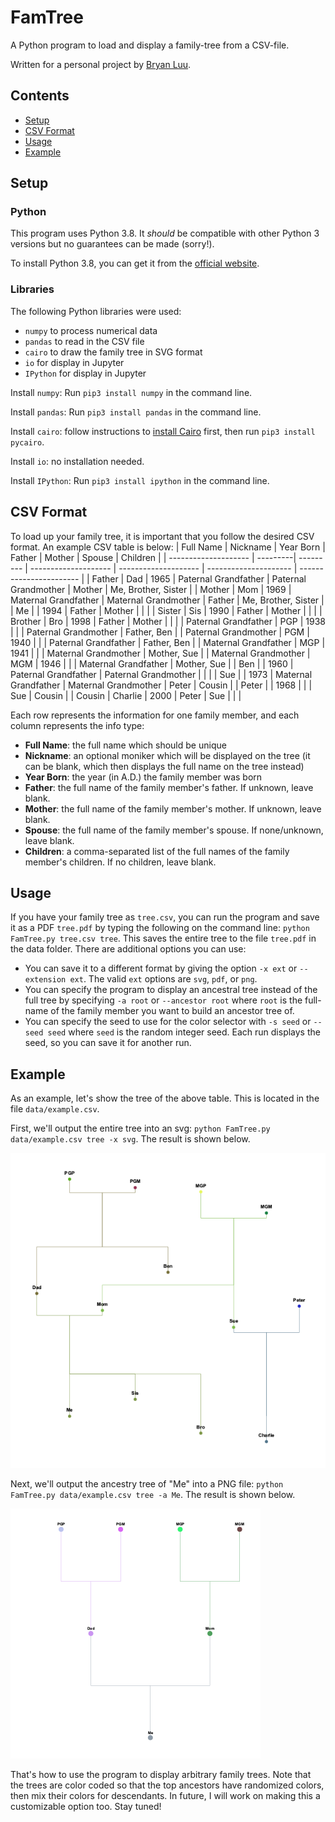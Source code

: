 # FamTree
A Python program to load and display a family-tree from a CSV-file.

Written for a personal project by [Bryan Luu](https://github.com/bryanluu).

## Contents
- [Setup](#setup)
- [CSV Format](#csv-format)
- [Usage](#usage)
- [Example](#example)

## Setup
### Python
This program uses Python 3.8. It _should_ be compatible with other Python 3 versions but no guarantees can be made (sorry!).

To install Python 3.8, you can get it from the [official website](https://www.python.org/downloads/).
### Libraries
The following Python libraries were used:
- `numpy` to process numerical data
- `pandas` to read in the CSV file
- `cairo` to draw the family tree in SVG format
- `io` for display in Jupyter
- `IPython` for display in Jupyter

Install `numpy`:
Run `pip3 install numpy` in the command line.

Install `pandas`:
Run `pip3 install pandas` in the command line.

Install `cairo`:
follow instructions to [install Cairo](https://www.cairographics.org/download/) first, then run `pip3 install pycairo`.

Install `io`: no installation needed.

Install `IPython`:
Run `pip3 install ipython` in the command line.

## CSV Format
To load up your family tree, it is important that you follow the desired CSV format. An example CSV table is below:
| Full Name            | Nickname | Year Born | Father               | Mother               | Spouse                | Children                |
| -------------------- | ---------| --------- | -------------------- | -------------------- | --------------------- | ----------------------- |
| Father               | Dad      | 1965      | Paternal Grandfather | Paternal Grandmother | Mother                | Me, Brother, Sister     |
| Mother               | Mom      | 1969      | Maternal Grandfather | Maternal Grandmother | Father                | Me, Brother, Sister     |
| Me                   |          | 1994      | Father               | Mother 		          |                       |                         |
| Sister               | Sis      | 1990 	    | Father 	             | Mother 		          |                       |                         |
| Brother 	           | Bro      | 1998 	    | Father 	             | Mother 		          |                       |                         |
| Paternal Grandfather | PGP      | 1938      |	                     |                      | Paternal Grandmother  | Father, Ben             |
| Paternal Grandmother | PGM      | 1940      |	                     |                      | Paternal Grandfather  | Father, Ben             |
| Maternal Grandfather | MGP      | 1941      |	                     |                      | Maternal Grandmother  | Mother, Sue             |
| Maternal Grandmother | MGM      | 1946      |	                     |                      | Maternal Grandfather  | Mother, Sue             |
| Ben 	               |          | 1960      | Paternal Grandfather | Paternal Grandmother |                       |                         |
| Sue 	               |          | 1973      | Maternal Grandfather | Maternal Grandmother | Peter                 |	Cousin                  |
| Peter                |          | 1968 		  |                      |                      | Sue                   | Cousin                  |
| Cousin               | Charlie  |	2000      |	Peter                | Sue 		              |                       |                         |

Each row represents the information for one family member, and each column represents the info type:
- **Full Name**: the full name which should be unique
- **Nickname**: an optional moniker which will be displayed on the tree (it can be blank, which then displays the full name on the tree instead)
- **Year Born**: the year (in A.D.) the family member was born
- **Father**: the full name of the family member's father. If unknown, leave blank.
- **Mother**: the full name of the family member's mother. If unknown, leave blank.
- **Spouse**: the full name of the family member's spouse. If none/unknown, leave blank.
- **Children**: a comma-separated list of the full names of the family member's children. If no children, leave blank.

## Usage
If you have your family tree as `tree.csv`, you can run the program and save it as a PDF `tree.pdf` by typing the following on the command line:
`python FamTree.py tree.csv tree`. This saves the entire tree to the file `tree.pdf` in the data folder. There are additional options you can use:
- You can save it to a different format by giving the option `-x ext` or `--extension ext`. The valid `ext` options are `svg`, `pdf`, or `png`.
- You can specify the program to display an ancestral tree instead of the full tree by specifying `-a root` or `--ancestor root` where `root` is
the full-name of the family member you want to build an ancestor tree of.
- You can specify the seed to use for the color selector with `-s seed` or `--seed seed` where `seed` is the random integer seed. Each run displays the seed, so you can save it for another run.

## Example
As an example, let's show the tree of the above table. This is located in the file `data/example.csv`.

First, we'll output the entire tree into an svg: `python FamTree.py data/example.csv tree -x svg`. The result is shown below.

![Example Tree](images/tree.png)

Next, we'll output the ancestry tree of "Me" into a PNG file: `python FamTree.py data/example.csv tree -a Me`. The result is shown below.

![Example Ancestry Tree](images/atree.png)

That's how to use the program to display arbitrary family trees. Note that the trees are color coded so that the top ancestors
have randomized colors, then mix their colors for descendants. In future, I will work on making this a customizable option too. Stay tuned!
